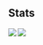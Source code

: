 ## Stats

<a href="https://github-readme-stats.vercel.app/api?username=thezanke&theme=tokyonight&show_icons=true&count_private=true">
  <img align="left" src="https://github-readme-stats.vercel.app/api?username=thezanke&theme=tokyonight&show_icons=true&count_private=true" />
</a>

<a href="https://github-readme-stats.vercel.app/api/top-langs/?username=thezanke&theme=tokyonight&exclude_repo=docker-scope-cri">
  <img align="left" src="https://github-readme-stats.vercel.app/api/top-langs/?username=thezanke&theme=tokyonight&exclude_repo=docker-scope-cri" />
</a>
